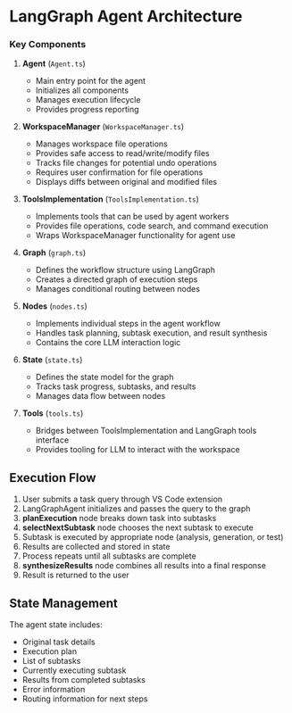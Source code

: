 # LangGraph Agent Architecture

### Key Components

1. **Agent** (`Agent.ts`)
   - Main entry point for the agent
   - Initializes all components
   - Manages execution lifecycle
   - Provides progress reporting

2. **WorkspaceManager** (`WorkspaceManager.ts`)
   - Manages workspace file operations
   - Provides safe access to read/write/modify files
   - Tracks file changes for potential undo operations
   - Requires user confirmation for file operations
   - Displays diffs between original and modified files

3. **ToolsImplementation** (`ToolsImplementation.ts`)
   - Implements tools that can be used by agent workers
   - Provides file operations, code search, and command execution
   - Wraps WorkspaceManager functionality for agent use

4. **Graph** (`graph.ts`)
   - Defines the workflow structure using LangGraph
   - Creates a directed graph of execution steps
   - Manages conditional routing between nodes

5. **Nodes** (`nodes.ts`)
   - Implements individual steps in the agent workflow
   - Handles task planning, subtask execution, and result synthesis
   - Contains the core LLM interaction logic

6. **State** (`state.ts`)
   - Defines the state model for the graph
   - Tracks task progress, subtasks, and results
   - Manages data flow between nodes

7. **Tools** (`tools.ts`)
   - Bridges between ToolsImplementation and LangGraph tools interface
   - Provides tooling for LLM to interact with the workspace

## Execution Flow

1. User submits a task query through VS Code extension
2. LangGraphAgent initializes and passes the query to the graph
3. **planExecution** node breaks down task into subtasks
4. **selectNextSubtask** node chooses the next subtask to execute
5. Subtask is executed by appropriate node (analysis, generation, or test)
6. Results are collected and stored in state
7. Process repeats until all subtasks are complete
8. **synthesizeResults** node combines all results into a final response
9. Result is returned to the user

## State Management

The agent state includes:
- Original task details
- Execution plan
- List of subtasks
- Currently executing subtask
- Results from completed subtasks
- Error information
- Routing information for next steps



